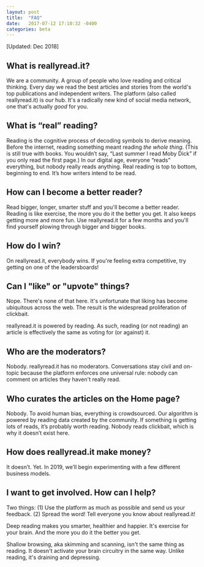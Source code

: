 ```yaml
---
layout: post
title:  "FAQ"
date:   2017-07-12 17:10:32 -0400
categories: beta
---
```

[Updated: Dec 2018]

## **What is reallyread.it?**
We are a community. A group of people who love reading and critical thinking. Every day we read the best articles and stories from the world's top publications and independent writers. The platform (also called reallyread.it) is our hub. It's a radically new kind of social media network, one that's actually *good* for you.

## **What is “real” reading?** 
Reading is the cognitive process of decoding symbols to derive meaning. Before the internet, reading something meant reading *the whole thing*. (This is still true with books. You wouldn’t say, “Last summer I read Moby Dick” if you only read the first page.) In our digital age, everyone “reads” everything, but nobody really reads anything. Real reading is top to bottom, beginning to end. It’s how writers intend to be read.   

## **How can I become a better reader?** 
Read bigger, longer, smarter stuff and you'll become a better reader. Reading is like exercise, the more you do it the better you get. It also keeps getting more and more fun. Use reallyread.it for a few months and you'll find yourself plowing through bigger and bigger books. 

## **How do I win?** 
On reallyread.it, everybody wins. If you're feeling extra competitive, try getting on one of the leadersboards! 

## **Can I "like" or "upvote" things?**
Nope. There's none of that here. It's unfortunate that liking has become ubiquitous across the web. The result is the widespread proliferation of clickbait. 

reallyread.it is powered by reading. As such, reading (or not reading) an article is effectively the same as voting for (or against) it. 

## **Who are the moderators?**  
Nobody. reallyread.it has no moderators. Conversations stay civil and on-topic because the platform enforces one universal rule: nobody can comment on articles they haven't really read. 

## **Who curates the articles on the Home page?**
Nobody. To avoid human bias, everything is crowdsourced. Our algorithm is powered by reading data created by the community. If something is getting lots of reads, it’s probably worth reading. Nobody reads clickbait, which is why it doesn’t exist here. 

## **How does reallyread.it make money?** 
It doesn’t. Yet. In 2019, we’ll begin experimenting with a few different business models.

## **I want to get involved. How can I help?** 
Two things: (1) Use the platform as much as possible and send us your feedback. (2) Spread the word! Tell everyone you know about reallyread.it!









Deep reading makes you smarter, healthier and happier. It's exercise for your brain. And the more you do it the better you get. 

Shallow browsing, aka skimming and scanning, isn't the same thing as reading. It doesn't activate your brain circuitry in the same way. Unlike reading, it's draining and depressing. 